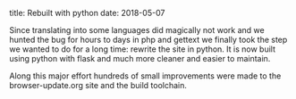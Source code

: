 title: Rebuilt with python
date: 2018-05-07

Since translating into some languages did magically not work and we hunted the bug 
for hours to days in php and gettext we finally took the step we wanted to do for a long time: 
rewrite the site in python. It is now built using python with flask and much more cleaner and easier to maintain.

Along this major effort hundreds of small improvements were made to the browser-update.org site and the build toolchain.